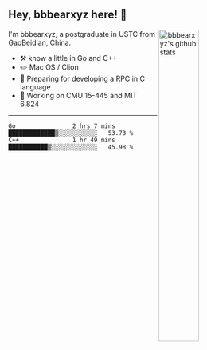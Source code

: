 ## Hey, bbbearxyz here! :wave:

<img align="right" alt="bbbearxyz's github stats" width="40%" src="https://github-readme-stats.vercel.app/api?username=bbbearxyz&show_icons=true">

I'm bbbearxyz, a postgraduate in USTC from GaoBeidian, China.

-   :hammer_and_pick:    know a little in Go and C++
-   :pencil2: Mac OS / Clion
-   :seedling: Preparing for developing a RPC in C language 
-   :thinking: Working on CMU 15-445 and MIT 6.824
---
<!--START_SECTION:waka-->
```text
Go                2 hrs 7 mins    █████████████▒░░░░░░░░░░░   53.73 % 
C++               1 hr 49 mins    ███████████▒░░░░░░░░░░░░░   45.98 % 
```
<!--END_SECTION:waka-->
